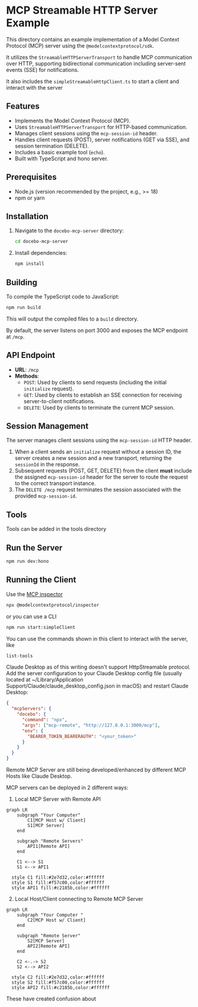 # MCP Streamable HTTP Server Example

This directory contains an example implementation of a Model Context Protocol (MCP) server using the `@modelcontextprotocol/sdk`.

It utilizes the `StreamableHTTPServerTransport` to handle MCP communication over HTTP, supporting bidirectional communication including server-sent events (SSE) for notifications.

It also includes the `simpleStreamableHttpClient.ts` to start a client and interact with the server

## Features

*   Implements the Model Context Protocol (MCP).
*   Uses `StreamableHTTPServerTransport` for HTTP-based communication.
*   Manages client sessions using the `mcp-session-id` header.
*   Handles client requests (POST), server notifications (GET via SSE), and session termination (DELETE).
*   Includes a basic example tool (`echo`).
*   Built with TypeScript and hono server.

## Prerequisites

*   Node.js (version recommended by the project, e.g., >= 18)
*   npm or yarn

## Installation

1.  Navigate to the `docebo-mcp-server` directory:
    ```bash
    cd docebo-mcp-server
    ```
2.  Install dependencies:
    ```bash
    npm install
    ```

## Building

To compile the TypeScript code to JavaScript:

```bash
npm run build
```

This will output the compiled files to a `build` directory.



By default, the server listens on port 3000 and exposes the MCP endpoint at `/mcp`.

## API Endpoint

*   **URL**: `/mcp`
*   **Methods**:
    *   `POST`: Used by clients to send requests (including the initial `initialize` request).
    *   `GET`: Used by clients to establish an SSE connection for receiving server-to-client notifications.
    *   `DELETE`: Used by clients to terminate the current MCP session.

## Session Management

The server manages client sessions using the `mcp-session-id` HTTP header. 

1.  When a client sends an `initialize` request without a session ID, the server creates a new session and a new transport, returning the `sessionId` in the response.
2.  Subsequent requests (POST, GET, DELETE) from the client **must** include the assigned `mcp-session-id` header for the server to route the request to the correct transport instance.
3.  The `DELETE /mcp` request terminates the session associated with the provided `mcp-session-id`.

## Tools

Tools can be added in the tools directory

## Run the Server
```bash
npm run dev:hono
```

## Running the Client

Use the [MCP inspector](https://github.com/modelcontextprotocol/inspector) 
```bash
npx @modelcontextprotocol/inspector
```
or you can use a CLI

```bash
npm run start:simpleClient
```

You can use the commands shown in this client to interact with the server, like 

```bash
list-tools
```

Claude Desktop as of this writing doesn't support HttpStreamable protocol.
Add the server configuration to your Claude Desktop config file (usually located at ~/Library/Application Support/Claude/claude_desktop_config.json in macOS) and restart Claude Desktop:

```json
{
  "mcpServers": {
    "docebo": {
      "command": "npx",
      "args": ["mcp-remote", "http://127.0.0.1:3000/mcp"],
      "env": {
        "BEARER_TOKEN_BEARERAUTH": "<your_token>"
      }
    }
  }
}
```

Remote MCP Server are still being developed/enhanced by different MCP Hosts like Claude Desktop.

MCP servers can be deployed in 2 different ways:
1. Local MCP Server with Remote API

```mermaid
graph LR
    subgraph "Your Computer"
        C1[MCP Host w/ Client]
        S1[MCP Server]
    end
    
    subgraph "Remote Servers"
        API1[Remote API]
    end
    
    C1 <--> S1
    S1 <--> API1

  style C1 fill:#2e7d32,color:#ffffff
  style S1 fill:#f57c00,color:#ffffff
  style API1 fill:#c2185b,color:#ffffff

```

2. Local Host/Client connecting to Remote MCP Server
```mermaid
graph LR
    subgraph "Your Computer "
        C2[MCP Host w/ Client]
    end
    
    subgraph "Remote Server"
        S2[MCP Server]
        API2[Remote API]
    end
    
    C2 <-.-> S2
    S2 <--> API2

  style C2 fill:#2e7d32,color:#ffffff
  style S2 fill:#f57c00,color:#ffffff
  style API2 fill:#c2185b,color:#ffffff

```

These have created confusion about 